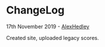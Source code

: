 # ChangeLog

17th November 2019 - [AlexHedley](https://github.com/AlexHedley)

Created site, uploaded legacy scores.
